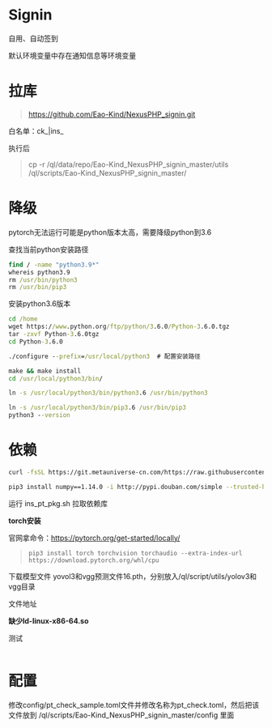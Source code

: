 # Signin

自用、自动签到

默认环境变量中存在通知信息等环境变量

# 拉库

>  https://github.com/Eao-Kind/NexusPHP_signin.git 

白名单：ck_|ins_

执行后

> cp -r /ql/data/repo/Eao-Kind_NexusPHP_signin_master/utils /ql/scripts/Eao-Kind_NexusPHP_signin_master/



# 降级

pytorch无法运行可能是python版本太高，需要降级python到3.6

查找当前python安装路径

```cmd
find / -name "python3.9*"    
whereis python3.9
rm /usr/bin/python3
rm /usr/bin/pip3
```



安装python3.6版本

```cmd
cd /home
wget https://www.python.org/ftp/python/3.6.0/Python-3.6.0.tgz
tar -zxvf Python-3.6.0tgz
cd Python-3.6.0

./configure --prefix=/usr/local/python3  # 配置安装路径

make && make install
cd /usr/local/python3/bin/

ln -s /usr/local/python3/bin/python3.6 /usr/bin/python3

ln -s /usr/local/python3/bin/pip3.6 /usr/bin/pip3
python3 --version
```



# 依赖

```sh
curl -fsSL https://git.metauniverse-cn.com/https://raw.githubusercontent.com/shufflewzc/QLDependency/main/Shell/QLOneKeyDependency.sh | sh

pip3 install numpy==1.14.0 -i http://pypi.douban.com/simple --trusted-host pypi.douban.com
```



运行 ins_pt_pkg.sh 拉取依赖库

**torch安装**

官网拿命令：https://pytorch.org/get-started/locally/

> ```
> pip3 install torch torchvision torchaudio --extra-index-url https://download.pytorch.org/whl/cpu
> ```

下载模型文件 yovol3和vgg预测文件16.pth，分别放入/ql/script/utils/yolov3和vgg目录

文件地址



**缺少ld-linux-x86-64.so**



测试

```cmd

```



# 配置

修改config/pt_check_sample.toml文件并修改名称为pt_check.toml，然后把该文件放到 /ql/scripts/Eao-Kind_NexusPHP_signin_master/config 里面

